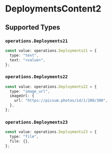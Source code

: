 # DeploymentsContent2


## Supported Types

### `operations.Deployments21`

```typescript
const value: operations.Deployments21 = {
  type: "text",
  text: "<value>",
};
```

### `operations.Deployments22`

```typescript
const value: operations.Deployments22 = {
  type: "image_url",
  imageUrl: {
    url: "https://picsum.photos/id/1/200/300",
  },
};
```

### `operations.Deployments23`

```typescript
const value: operations.Deployments23 = {
  type: "file",
  file: {},
};
```

